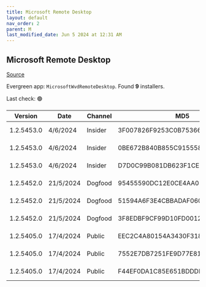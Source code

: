 ```yaml
---
title: Microsoft Remote Desktop
layout: default
nav_order: 2
parent: M
last_modified_date: Jun 5 2024 at 12:31 AM
---
```


## Microsoft Remote Desktop

[Source](https://docs.microsoft.com/en-us/azure/virtual-desktop/connect-windows-7-10)

Evergreen app: `MicrosoftWvdRemoteDesktop`. Found **9** installers.

Last check: 🟢

| Version    | Date      | Channel | MD5                              | Sha2                                                                                                                             | Architecture | Filename                           | URI                                                                                                                                    |
| ---------- | --------- | ------- | -------------------------------- | -------------------------------------------------------------------------------------------------------------------------------- | ------------ | ---------------------------------- | -------------------------------------------------------------------------------------------------------------------------------------- |
| 1.2.5453.0 | 4/6/2024  | Insider | 3F007826F9253C0B7536625CDB73457E | BC8582E675E3708B1DEE61CBE30256F907A32B1CA07163078FBC6FB4BC4AB2FB0154C0A3CAA9693712BFF92FBC84EECDE101303331EBFC7F6E8FFBF3A769E013 | ARM64        | RemoteDesktop_1.2.5453.0_ARM64.msi | [https://query.prod.cms.rt.microsoft.com/cms/api/am/binary/RW1lJDK](https://query.prod.cms.rt.microsoft.com/cms/api/am/binary/RW1lJDK) |
| 1.2.5453.0 | 4/6/2024  | Insider | 0BE672B840B855C915558668B307E3AF | 0476193CF6A18A8E1E39BD7AA31C0CE807A2D19EE1DC7AABD3707CAE5802BFCCF3BC1479F3767DE652276C280B8B8EF0DEAAF874974A8A2B43DBC6AFF0E632CC | x64          | RemoteDesktop_1.2.5453.0_x64.msi   | [https://query.prod.cms.rt.microsoft.com/cms/api/am/binary/RW1lJDL](https://query.prod.cms.rt.microsoft.com/cms/api/am/binary/RW1lJDL) |
| 1.2.5453.0 | 4/6/2024  | Insider | D7D0C99B081DB623F1CECFEFD85AF373 | E7984B07D0064C0BA0F36C9AD5B1965CFCF22A55FB742F04BDE5EDCC286759C90E426729284090E4EDE452DF9A3BD311BAB40A3EBC6CB8C2F241E392105AD305 | x86          | RemoteDesktop_1.2.5453.0_x86.msi   | [https://query.prod.cms.rt.microsoft.com/cms/api/am/binary/RW1lOoc](https://query.prod.cms.rt.microsoft.com/cms/api/am/binary/RW1lOoc) |
| 1.2.5452.0 | 21/5/2024 | Dogfood | 95455590DC12E0CE4AA05317AE8DFBF1 | B541EA35EF410D888CF516EE399D64E74B3079FC9246A602ACED85000E98E4E3F1727B32484F8F85E568DA66F80EE12703CC6ED4B48A062350ACB5ACADC92C06 | ARM64        | RemoteDesktop_1.2.5452.0_ARM64.msi | [https://query.prod.cms.rt.microsoft.com/cms/api/am/binary/RW1lD4S](https://query.prod.cms.rt.microsoft.com/cms/api/am/binary/RW1lD4S) |
| 1.2.5452.0 | 21/5/2024 | Dogfood | 51594A6F3E4CBBADAF060AACB48CAEEB | A236F5C891DF4DC5AFCF5F2C69C8D42F437ADF6B72A76DF1039866F9F76B37B1EFE872D32CF751C5C491EA4C624ED7F68BDC4255FCBEBE1172A83292DF922166 | x64          | RemoteDesktop_1.2.5452.0_x64.msi   | [https://query.prod.cms.rt.microsoft.com/cms/api/am/binary/RW1lD4T](https://query.prod.cms.rt.microsoft.com/cms/api/am/binary/RW1lD4T) |
| 1.2.5452.0 | 21/5/2024 | Dogfood | 3F8EDBF9CF99D10FD00124327262D66A | 62C00C561AF1E7C0D09DAED2C73075B7D7EF3AC2FF8A26A061375774CC7A16BBA15E6CCF95E10C12F4CCB811E10AA16EAEDD2AE263C02D4E92146B59F00932DB | x86          | RemoteDesktop_1.2.5452.0_x86.msi   | [https://query.prod.cms.rt.microsoft.com/cms/api/am/binary/RW1lD4R](https://query.prod.cms.rt.microsoft.com/cms/api/am/binary/RW1lD4R) |
| 1.2.5405.0 | 17/4/2024 | Public  | EEC2C4A80154A3430F31811E238714DB | 4B95F7E9AD6D70C1135A273E732DCA4D48CCED347CC5335D9DAF505D89CB35677D6DCC59D15EE3B13B6ED18C71C338EB93BF51C77F78B7ECC3C22FACAA743B3A | ARM64        | RemoteDesktop_1.2.5405.0_ARM64.msi | [https://query.prod.cms.rt.microsoft.com/cms/api/am/binary/RW1kB75](https://query.prod.cms.rt.microsoft.com/cms/api/am/binary/RW1kB75) |
| 1.2.5405.0 | 17/4/2024 | Public  | 7552E7DB7251FE9D77E81C27A9530911 | F3A58FC75E284496502B26523080D599A365BF0EE0E9F8B1E183133F52BAFFBB54398E55AA75EC16BA791C36C6CEB6C99ADE1217EDABF151CEB88A1A38C31FDA | x64          | RemoteDesktop_1.2.5405.0_x64.msi   | [https://query.prod.cms.rt.microsoft.com/cms/api/am/binary/RW1kB76](https://query.prod.cms.rt.microsoft.com/cms/api/am/binary/RW1kB76) |
| 1.2.5405.0 | 17/4/2024 | Public  | F44EF0DA1C85E651BDDDB78006E610EC | 45FB6566D4FD6337F72E9E64AFC1A30EDA96C8B71C9FDBDA8B326CEB15DA6D5518FA7B992B36E0441066D5D8E03DEC412987D17F4F121233E6363B485CD86D2F | x86          | RemoteDesktop_1.2.5405.0_x86.msi   | [https://query.prod.cms.rt.microsoft.com/cms/api/am/binary/RW1kGol](https://query.prod.cms.rt.microsoft.com/cms/api/am/binary/RW1kGol) |
